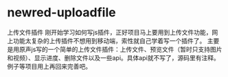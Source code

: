 # newred-uploadfile
上传文件插件
刚开始学习如何写js插件，正好项目马上要用到上传文件功能，网上功能太复杂的上传插件不想用到移动端，索性就自己学着写一个插件了。
主要是用原声js写的一个简单的上传文件插件：上传文件、预览文件（暂时只支持图片和视频）、显示进度、删除文件以及一些api。具体api就不写了，源码里有注释。
例子等项目用上再回来完善吧。
